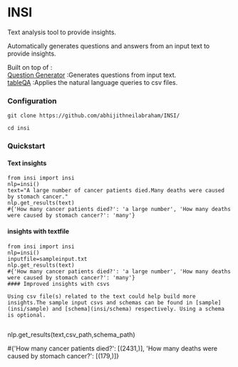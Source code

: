 # INSI
Text analysis tool to provide insights.

Automatically generates questions and answers from an input text  to provide insights.

Built on top of :   
[Question Generator](https://github.com/patil-suraj/question_generation) :Generates questions from input text.   
[tableQA](https://github.com/abhijithneilabraham/tableQA) :Applies the natural language queries to csv files.


### Configuration

```git clone https://github.com/abhijithneilabraham/INSI/```

```cd insi```

### Quickstart
#### Text insights

```
from insi import insi
nlp=insi()
text="A large number of cancer patients died.Many deaths were caused by stomach cancer."
nlp.get_results(text)
#{'How many cancer patients died?': 'a large number', 'How many deaths were caused by stomach cancer?': 'many'}
```
#### insights with textfile

```
from insi import insi
nlp=insi()
inputfile=sampleinput.txt
nlp.get_results(text)
#{'How many cancer patients died?': 'a large number', 'How many deaths were caused by stomach cancer?': 'many'}
#### Improved insights with csvs

Using csv file(s) related to the text could help build more insights.The sample input csvs and schemas can be found in [sample](insi/sample) and [schema](insi/schema) respectively. Using a schema is optional.   


```
nlp.get_results(text,csv_path,schema_path)

#{'How many cancer patients died?': [(2431,)], 'How many deaths were caused by stomach cancer?': [(179,)]}
```
